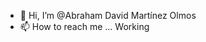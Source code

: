 - 👋 Hi, I’m @Abraham David Martínez Olmos
- 📫 How to reach me ... Working 

<!---
AbraxasMartinez/AbraxasMartinez is a ✨ special ✨ repository because its `README.md` (this file) appears on your GitHub profile.
You can click the Preview link to take a look at your changes.
--->
